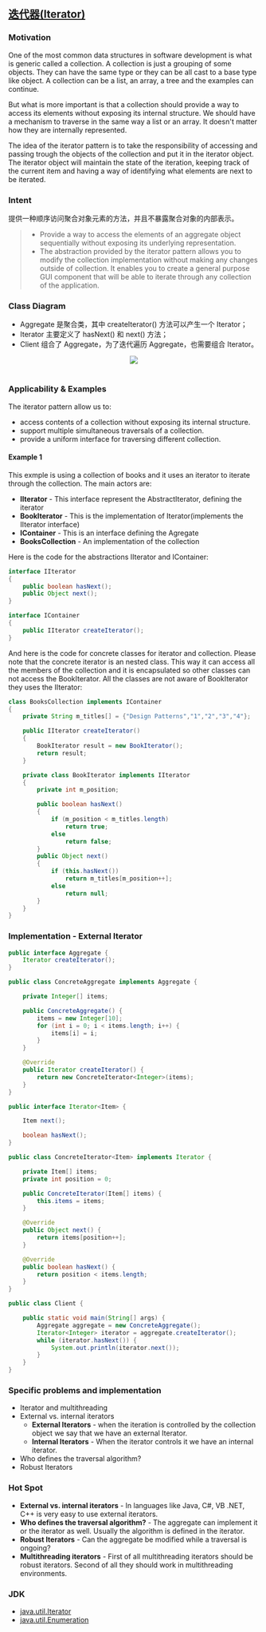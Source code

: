 ## [迭代器(Iterator)](https://www.oodesign.com/iterator-pattern.html)

### Motivation

One of the most common data structures in software development is what is generic called a collection. A collection is just a grouping of some objects. They can have the same type or they can be all cast to a base type like object. A collection can be a list, an array, a tree and the examples can continue. 

But what is more important is that a collection should provide a way to access its elements without exposing its internal structure. We should have a mechanism to traverse in the same way a list or an array. It doesn't matter how they are internally represented. 

The idea of the iterator pattern is to take the responsibility of accessing and passing trough the objects of the collection and put it in the iterator object. The iterator object will maintain the state of the iteration, keeping track of the current item and having a way of identifying what elements are next to be iterated. 



### Intent

提供一种顺序访问聚合对象元素的方法，并且不暴露聚合对象的内部表示。

> - Provide a way to access the elements of an aggregate object sequentially without exposing its underlying representation. 
> - The abstraction provided by the iterator pattern allows you to modify the collection implementation without making any changes outside of collection. It enables you to create a general purpose GUI component that will be able to iterate through any collection of the application. 




### Class Diagram

- Aggregate 是聚合类，其中 createIterator() 方法可以产生一个 Iterator；
- Iterator 主要定义了 hasNext() 和 next() 方法；
- Client 组合了 Aggregate，为了迭代遍历 Aggregate，也需要组合 Iterator。

<div align="center"> <img src="../assets/iterator_implementation.gif" /> </div><br>

### Applicability & Examples

The iterator pattern allow us to:

- access contents of a collection without exposing its internal structure.
- support multiple simultaneous traversals of a collection.
- provide a uniform interface for traversing different collection.

#### Example 1
This exmple is using a collection of books and it uses an iterator to iterate through the collection. The main actors are:
- **IIterator** - This interface represent the AbstractIterator, defining the iterator
- **BookIterator** - This is the implementation of Iterator(implements the IIterator interface)
- **IContainer** - This is an interface defining the Agregate
- **BooksCollection** - An implementation of the collection

Here is the code for the abstractions IIterator and IContainer:

````java
interface IIterator
{
	public boolean hasNext();
	public Object next();
}

interface IContainer
{
	public IIterator createIterator();
}
````

And here is the code for concrete classes for iterator and collection. Please note that the concrete iterator is an nested class. This way it can access all the members of the collection and it is encapsulated so other classes can not access the BookIterator. All the classes are not aware of BookIterator they uses the IIterator:

````java
class BooksCollection implements IContainer
{
	private String m_titles[] = {"Design Patterns","1","2","3","4"};

	public IIterator createIterator()
	{
		BookIterator result = new BookIterator();
		return result;
	}

	private class BookIterator implements IIterator
	{
		private int m_position;

		public boolean hasNext()
		{
			if (m_position < m_titles.length)
				return true;
			else
				return false;
		}
		public Object next()
		{
			if (this.hasNext())
				return m_titles[m_position++];
			else
				return null;
		}
	}
}
````

### Implementation - External Iterator


````java
public interface Aggregate {
    Iterator createIterator();
}

public class ConcreteAggregate implements Aggregate {

    private Integer[] items;

    public ConcreteAggregate() {
        items = new Integer[10];
        for (int i = 0; i < items.length; i++) {
            items[i] = i;
        }
    }

    @Override
    public Iterator createIterator() {
        return new ConcreteIterator<Integer>(items);
    }
}

public interface Iterator<Item> {

    Item next();

    boolean hasNext();
}

public class ConcreteIterator<Item> implements Iterator {

    private Item[] items;
    private int position = 0;

    public ConcreteIterator(Item[] items) {
        this.items = items;
    }

    @Override
    public Object next() {
        return items[position++];
    }

    @Override
    public boolean hasNext() {
        return position < items.length;
    }
}

public class Client {

    public static void main(String[] args) {
        Aggregate aggregate = new ConcreteAggregate();
        Iterator<Integer> iterator = aggregate.createIterator();
        while (iterator.hasNext()) {
            System.out.println(iterator.next());
        }
    }
}
````

### Specific problems and implementation

- Iterator and multithreading
- External vs. internal iterators
    - **External Iterators** - when the iteration is controlled by the collection object we say that we have an external Iterator. 
    - **Internal Iterators** - When the iterator controls it we have an internal iterator.
- Who defines the traversal algorithm?
- Robust Iterators

### Hot Spot

- **External vs. internal iterators** - In languages like Java, C#, VB .NET, C++ is very easy to use external iterators.
- **Who defines the traversal algorithm?** - The aggregate can implement it or the iterator as well. Usually the algorithm is defined in the iterator.
- **Robust Iterators** - Can the aggregate be modified while a traversal is ongoing?
- **Multithreading iterators** - First of all multithreading iterators should be robust iterators. Second of all they should work in multithreading environments.

### JDK

- [java.util.Iterator](http://docs.oracle.com/javase/8/docs/api/java/util/Iterator.html)
- [java.util.Enumeration](http://docs.oracle.com/javase/8/docs/api/java/util/Enumeration.html)
